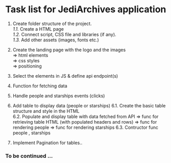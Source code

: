 # Task list for JediArchives аpplication

1. Create folder structure of the project. <br>
    *1.1.* Create a HTML page <br>
    *1.2.* Connect script, CSS file and libraries (if any). <br>
    *1.3.* Add other assets (images, fonts etc.)

2. Create the landing page with the logo and the images<br>
	=> html elements <br>
	=> css styles <br>
	=> positioning 

3. Select the elements in JS & define api endpoint(s)

4. Function for fetching data

5. Handle people and starships events (clicks)

6. Add table to display data (people or starships)
    6.1. Create the basic table structure and style in the HTML  
    6.2. Populate and display table with data fetched from API
        => func for retrieving table HTML (with populated headers and rows)
        => func for rendering people
        => func for rendering starships
    6.3. Contructor func people , starships
7. Implement Pagination for tables..






### To be continued ...